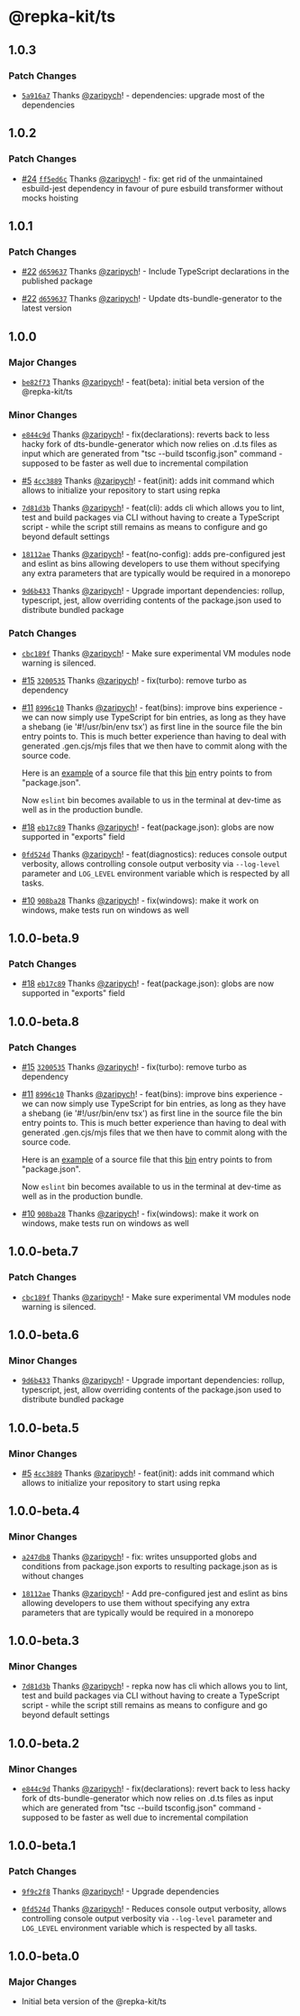 # @repka-kit/ts

## 1.0.3

### Patch Changes

- [`5a916a7`](https://github.com/zaripych/repka/commit/5a916a744aaa35ea2eb30924e1d8bc0cbab5dc3f)
  Thanks [@zaripych](https://github.com/zaripych)! - dependencies: upgrade most of the dependencies

## 1.0.2

### Patch Changes

- [#24](https://github.com/zaripych/repka/pull/24)
  [`ff5ed6c`](https://github.com/zaripych/repka/commit/ff5ed6cbfca65a0cd39f8bb7eeef3dca47a7d90c)
  Thanks [@zaripych](https://github.com/zaripych)! - fix: get rid of the
  unmaintained esbuild-jest dependency in favour of pure esbuild transformer
  without mocks hoisting

## 1.0.1

### Patch Changes

- [#22](https://github.com/zaripych/repka/pull/22)
  [`d659637`](https://github.com/zaripych/repka/commit/d659637a7318334d75324dc59b0bdbc6c01caa08)
  Thanks [@zaripych](https://github.com/zaripych)! - Include TypeScript
  declarations in the published package

- [#22](https://github.com/zaripych/repka/pull/22)
  [`d659637`](https://github.com/zaripych/repka/commit/d659637a7318334d75324dc59b0bdbc6c01caa08)
  Thanks [@zaripych](https://github.com/zaripych)! - Update dts-bundle-generator
  to the latest version

## 1.0.0

### Major Changes

- [`be82f73`](https://github.com/zaripych/repka/commit/be82f735598edb49dabd5914175d0dfa9e70680f)
  Thanks [@zaripych](https://github.com/zaripych)! - feat(beta): initial beta
  version of the @repka-kit/ts

### Minor Changes

- [`e844c9d`](https://github.com/zaripych/repka/commit/e844c9dc9367067978c59daba502080f2217e6e3)
  Thanks [@zaripych](https://github.com/zaripych)! - fix(declarations): reverts
  back to less hacky fork of dts-bundle-generator which now relies on .d.ts
  files as input which are generated from "tsc --build tsconfig.json" command -
  supposed to be faster as well due to incremental compilation

- [#5](https://github.com/zaripych/repka/pull/5)
  [`4cc3889`](https://github.com/zaripych/repka/commit/4cc388912e3e2659bb57dd126f551e85c02b3e83)
  Thanks [@zaripych](https://github.com/zaripych)! - feat(init): adds init
  command which allows to initialize your repository to start using repka

- [`7d81d3b`](https://github.com/zaripych/repka/commit/7d81d3bd924e22165ac034853631e88d8565f7ee)
  Thanks [@zaripych](https://github.com/zaripych)! - feat(cli): adds cli which
  allows you to lint, test and build packages via CLI without having to create a
  TypeScript script - while the script still remains as means to configure and
  go beyond default settings

- [`18112ae`](https://github.com/zaripych/repka/commit/18112ae9a7007069b69fb5ee9fe567ec07cb6fe9)
  Thanks [@zaripych](https://github.com/zaripych)! - feat(no-config): adds
  pre-configured jest and eslint as bins allowing developers to use them without
  specifying any extra parameters that are typically would be required in a
  monorepo

- [`9d6b433`](https://github.com/zaripych/repka/commit/9d6b43332d7e6795cd48da6922aa6fdba11c4adf)
  Thanks [@zaripych](https://github.com/zaripych)! - Upgrade important
  dependencies: rollup, typescript, jest, allow overriding contents of the
  package.json used to distribute bundled package

### Patch Changes

- [`cbc189f`](https://github.com/zaripych/repka/commit/cbc189f5e586bd3455e9139b82132fd93bb7c5fe)
  Thanks [@zaripych](https://github.com/zaripych)! - Make sure experimental VM
  modules node warning is silenced.

- [#15](https://github.com/zaripych/repka/pull/15)
  [`3200535`](https://github.com/zaripych/repka/commit/3200535bc80faffbc84e56b8c152b0b40404050d)
  Thanks [@zaripych](https://github.com/zaripych)! - fix(turbo): remove turbo as
  dependency

- [#11](https://github.com/zaripych/repka/pull/11)
  [`8996c10`](https://github.com/zaripych/repka/commit/8996c10d075b9b1621d25e262e20315250a0c698)
  Thanks [@zaripych](https://github.com/zaripych)! - feat(bins): improve bins
  experience - we can now simply use TypeScript for bin entries, as long as they
  have a shebang (ie '#!/usr/bin/env tsx') as first line in the source file the
  bin entry points to. This is much better experience than having to deal with
  generated .gen.cjs/mjs files that we then have to commit along with the source
  code.

  Here is an
  [example](https://github.com/zaripych/repka/blob/e804d34feba9e4205ffd4e9f791bee7e4dc96ac2/packages/build-tools/ts/src/bin/eslint.ts#L1)
  of a source file that this
  [bin](https://github.com/zaripych/repka/blob/e804d34feba9e4205ffd4e9f791bee7e4dc96ac2/packages/build-tools/ts/package.json#L33)
  entry points to from "package.json".

  Now `eslint` bin becomes available to us in the terminal at dev-time as well
  as in the production bundle.

- [#18](https://github.com/zaripych/repka/pull/18)
  [`eb17c89`](https://github.com/zaripych/repka/commit/eb17c89aea7d356711d3dce594d85a7fce15dbdf)
  Thanks [@zaripych](https://github.com/zaripych)! - feat(package.json): globs
  are now supported in "exports" field

- [`0fd524d`](https://github.com/zaripych/repka/commit/0fd524dcb6c72d9d1e7dbd7228f4934a923ce48e)
  Thanks [@zaripych](https://github.com/zaripych)! - feat(diagnostics): reduces
  console output verbosity, allows controlling console output verbosity via
  `--log-level` parameter and `LOG_LEVEL` environment variable which is
  respected by all tasks.

- [#10](https://github.com/zaripych/repka/pull/10)
  [`908ba28`](https://github.com/zaripych/repka/commit/908ba28e2881dfcd35284751576a8e25d26fe3fc)
  Thanks [@zaripych](https://github.com/zaripych)! - fix(windows): make it work
  on windows, make tests run on windows as well

## 1.0.0-beta.9

### Patch Changes

- [#18](https://github.com/zaripych/repka/pull/18)
  [`eb17c89`](https://github.com/zaripych/repka/commit/eb17c89aea7d356711d3dce594d85a7fce15dbdf)
  Thanks [@zaripych](https://github.com/zaripych)! - feat(package.json): globs
  are now supported in "exports" field

## 1.0.0-beta.8

### Patch Changes

- [#15](https://github.com/zaripych/repka/pull/15)
  [`3200535`](https://github.com/zaripych/repka/commit/3200535bc80faffbc84e56b8c152b0b40404050d)
  Thanks [@zaripych](https://github.com/zaripych)! - fix(turbo): remove turbo as
  dependency

- [#11](https://github.com/zaripych/repka/pull/11)
  [`8996c10`](https://github.com/zaripych/repka/commit/8996c10d075b9b1621d25e262e20315250a0c698)
  Thanks [@zaripych](https://github.com/zaripych)! - feat(bins): improve bins
  experience - we can now simply use TypeScript for bin entries, as long as they
  have a shebang (ie '#!/usr/bin/env tsx') as first line in the source file the
  bin entry points to. This is much better experience than having to deal with
  generated .gen.cjs/mjs files that we then have to commit along with the source
  code.

  Here is an
  [example](https://github.com/zaripych/repka/blob/e804d34feba9e4205ffd4e9f791bee7e4dc96ac2/packages/build-tools/ts/src/bin/eslint.ts#L1)
  of a source file that this
  [bin](https://github.com/zaripych/repka/blob/e804d34feba9e4205ffd4e9f791bee7e4dc96ac2/packages/build-tools/ts/package.json#L33)
  entry points to from "package.json".

  Now `eslint` bin becomes available to us in the terminal at dev-time as well
  as in the production bundle.

- [#10](https://github.com/zaripych/repka/pull/10)
  [`908ba28`](https://github.com/zaripych/repka/commit/908ba28e2881dfcd35284751576a8e25d26fe3fc)
  Thanks [@zaripych](https://github.com/zaripych)! - fix(windows): make it work
  on windows, make tests run on windows as well

## 1.0.0-beta.7

### Patch Changes

- [`cbc189f`](https://github.com/zaripych/repka/commit/cbc189f5e586bd3455e9139b82132fd93bb7c5fe)
  Thanks [@zaripych](https://github.com/zaripych)! - Make sure experimental VM
  modules node warning is silenced.

## 1.0.0-beta.6

### Minor Changes

- [`9d6b433`](https://github.com/zaripych/repka/commit/9d6b43332d7e6795cd48da6922aa6fdba11c4adf)
  Thanks [@zaripych](https://github.com/zaripych)! - Upgrade important
  dependencies: rollup, typescript, jest, allow overriding contents of the
  package.json used to distribute bundled package

## 1.0.0-beta.5

### Minor Changes

- [#5](https://github.com/zaripych/repka/pull/5)
  [`4cc3889`](https://github.com/zaripych/repka/commit/4cc388912e3e2659bb57dd126f551e85c02b3e83)
  Thanks [@zaripych](https://github.com/zaripych)! - feat(init): adds init
  command which allows to initialize your repository to start using repka

## 1.0.0-beta.4

### Minor Changes

- [`a247db8`](https://github.com/zaripych/repka/commit/a247db8cf8cdd328c053b0e8bc895e5b4b72b8cf)
  Thanks [@zaripych](https://github.com/zaripych)! - fix: writes unsupported
  globs and conditions from package.json exports to resulting package.json as is
  without changes

* [`18112ae`](https://github.com/zaripych/repka/commit/18112ae9a7007069b69fb5ee9fe567ec07cb6fe9)
  Thanks [@zaripych](https://github.com/zaripych)! - Add pre-configured jest and
  eslint as bins allowing developers to use them without specifying any extra
  parameters that are typically would be required in a monorepo

## 1.0.0-beta.3

### Minor Changes

- [`7d81d3b`](https://github.com/zaripych/repka/commit/7d81d3bd924e22165ac034853631e88d8565f7ee)
  Thanks [@zaripych](https://github.com/zaripych)! - repka now has cli which
  allows you to lint, test and build packages via CLI without having to create a
  TypeScript script - while the script still remains as means to configure and
  go beyond default settings

## 1.0.0-beta.2

### Minor Changes

- [`e844c9d`](https://github.com/zaripych/repka/commit/e844c9dc9367067978c59daba502080f2217e6e3)
  Thanks [@zaripych](https://github.com/zaripych)! - fix(declarations): revert
  back to less hacky fork of dts-bundle-generator which now relies on .d.ts
  files as input which are generated from "tsc --build tsconfig.json" command -
  supposed to be faster as well due to incremental compilation

## 1.0.0-beta.1

### Patch Changes

- [`9f9c2f8`](https://github.com/zaripych/repka/commit/9f9c2f83e01d4277537df5bddcae41ca428f5328)
  Thanks [@zaripych](https://github.com/zaripych)! - Upgrade dependencies

* [`0fd524d`](https://github.com/zaripych/repka/commit/0fd524dcb6c72d9d1e7dbd7228f4934a923ce48e)
  Thanks [@zaripych](https://github.com/zaripych)! - Reduces console output
  verbosity, allows controlling console output verbosity via `--log-level`
  parameter and `LOG_LEVEL` environment variable which is respected by all
  tasks.

## 1.0.0-beta.0

### Major Changes

- Initial beta version of the @repka-kit/ts
